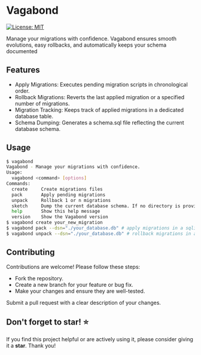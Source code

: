 # Vagabond

[![License: MIT](https://img.shields.io/badge/License-MIT-yellow.svg)](https://opensource.org/licenses/MIT)

Manage your migrations with confidence. Vagabond ensures smooth evolutions, easy rollbacks, and automatically keeps your schema documented

## Features
* Apply Migrations: Executes pending migration scripts in chronological order.
* Rollback Migrations: Reverts the last applied migration or a specified number of migrations.
* Migration Tracking: Keeps track of applied migrations in a dedicated database table.
* Schema Dumping: Generates a schema.sql file reflecting the current database schema.

## Usage

```bash
$ vagabond
Vagabond - Manage your migrations with confidence.
Usage:
  vagabond <command> [options]
Commands:
  create     Create migrations files
  pack       Apply pending migrations
  unpack     Rollback 1 or n migrations
  sketch     Dump the current database schema. If no directory is provided, it will be created under the migrations directory
  help       Show this help message
  version    Show the Vagabond version
$ vagabond create your_new_migration
$ vagabond pack --dsn="./your_database.db" # apply migrations in a sqlite database
$ vagabond unpack --dsn="./your_database.db" # rollback migrations in a sqlite database
```

## Contributing

Contributions are welcome! Please follow these steps:

* Fork the repository.
* Create a new branch for your feature or bug fix.
* Make your changes and ensure they are well-tested.

Submit a pull request with a clear description of your changes.

## Don't forget to star!  ⭐

If you find this project helpful or are actively using it, please consider giving it a **star**. Thank you!